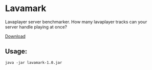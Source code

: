 # Lavamark
Lavaplayer server benchmarker. How many lavaplayer tracks can your server handle playing at once?

[Download](https://ci.fredboat.com/viewType.html?buildTypeId=Public_Lavamark_Build&guest=1)

## Usage:
```
java -jar lavamark-1.0.jar
```
